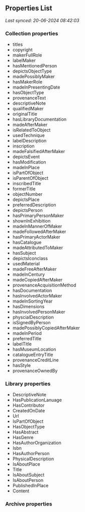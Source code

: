 ## Properties List

_Last synced: 20-06-2024 08:42:03_

### Collection properties
- titles
- copyright
- makerFullRole
- labelMaker
- hasMentionedPerson
- depictsObjectType
- madePossiblyMaker
- hasMakerRole
- madeInPresentingDate
- hasObjectType
- provenanceText
- descriptiveNote
- qualifiedMaker
- originalTitle
- hasLibraryDocumentation
- madeAfterMaker
- isRelatedToObject
- usedTechnique
- labelDescription
- inscription
- madeFalsifiedAfterMaker
- depictsEvent
- hasModification
- madeInPlace
- isPartOfObject
- isParentOfObject
- inscribedTitle
- formerTitle
- objectNumber
- depictsPlace
- preferredDescription
- depictsPerson
- hasPrimaryPersonMaker
- shownInExhibition
- madeInMannerOfMaker
- madeFollowedAfterMaker
- hasPrimaryActorMaker
- hasCatalogue
- madeAttributedToMaker
- hasSubject
- depictsIconclass
- usedMaterial
- madeFreeAfterMaker
- madeInCentury
- madeCopiedAfterMaker
- provenanceAcquisitionMethod
- hasDocumentation
- hasInvolvedActorMaker
- madeInSortingYear
- hasDimensions
- hasInvolvedPersonMaker
- physcialDescription
- isSignedByPerson
- madePossiblyCopiedAfterMaker
- madeInPeriod
- preferredTitle
- labelTitle
- hasMuseumLocation
- catalogueEntryTitle
- provenanceCreditLine
- hasStyle
- provenanceOwnedBy
### Library properties
- DescriptiveNote
- HasPublicationLanuage
- HasContributor
- CreatedOnDate
- Url
- IsPartOfObject
- HasObjectType
- HasAbstract
- HasGenre
- HasAuthorOrganization
- Isbn
- HasAuthorPerson
- PhysicalDescription
- IsAboutPlace
- Title
- IsAboutSubject
- IsAboutPerson
- PublishedInPlace
- Content
### Archive properties

